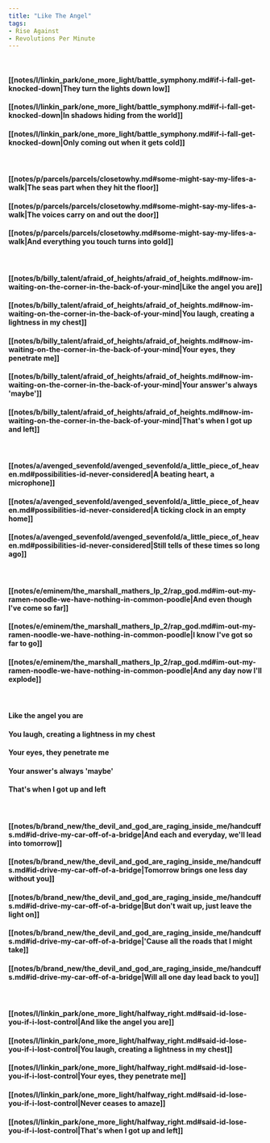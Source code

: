 ```yaml
---
title: "Like The Angel"
tags:
- Rise Against
- Revolutions Per Minute
---
```

&nbsp;
#### [[notes/l/linkin_park/one_more_light/battle_symphony.md#if-i-fall-get-knocked-down|They turn the lights down low]]
#### [[notes/l/linkin_park/one_more_light/battle_symphony.md#if-i-fall-get-knocked-down|In shadows hiding from the world]]
#### [[notes/l/linkin_park/one_more_light/battle_symphony.md#if-i-fall-get-knocked-down|Only coming out when it gets cold]]
&nbsp;
#### [[notes/p/parcels/parcels/closetowhy.md#some-might-say-my-lifes-a-walk|The seas part when they hit the floor]]
#### [[notes/p/parcels/parcels/closetowhy.md#some-might-say-my-lifes-a-walk|The voices carry on and out the door]]
#### [[notes/p/parcels/parcels/closetowhy.md#some-might-say-my-lifes-a-walk|And everything you touch turns into gold]]
&nbsp;
#### [[notes/b/billy_talent/afraid_of_heights/afraid_of_heights.md#now-im-waiting-on-the-corner-in-the-back-of-your-mind|Like the angel you are]]
#### [[notes/b/billy_talent/afraid_of_heights/afraid_of_heights.md#now-im-waiting-on-the-corner-in-the-back-of-your-mind|You laugh, creating a lightness in my chest]]
#### [[notes/b/billy_talent/afraid_of_heights/afraid_of_heights.md#now-im-waiting-on-the-corner-in-the-back-of-your-mind|Your eyes, they penetrate me]]
#### [[notes/b/billy_talent/afraid_of_heights/afraid_of_heights.md#now-im-waiting-on-the-corner-in-the-back-of-your-mind|Your answer's always 'maybe']]
#### [[notes/b/billy_talent/afraid_of_heights/afraid_of_heights.md#now-im-waiting-on-the-corner-in-the-back-of-your-mind|That's when I got up and left]]
&nbsp;
#### [[notes/a/avenged_sevenfold/avenged_sevenfold/a_little_piece_of_heaven.md#possibilities-id-never-considered|A beating heart, a microphone]]
#### [[notes/a/avenged_sevenfold/avenged_sevenfold/a_little_piece_of_heaven.md#possibilities-id-never-considered|A ticking clock in an empty home]]
#### [[notes/a/avenged_sevenfold/avenged_sevenfold/a_little_piece_of_heaven.md#possibilities-id-never-considered|Still tells of these times so long ago]]
&nbsp;
#### [[notes/e/eminem/the_marshall_mathers_lp_2/rap_god.md#im-out-my-ramen-noodle-we-have-nothing-in-common-poodle|And even though I've come so far]]
#### [[notes/e/eminem/the_marshall_mathers_lp_2/rap_god.md#im-out-my-ramen-noodle-we-have-nothing-in-common-poodle|I know I've got so far to go]]
#### [[notes/e/eminem/the_marshall_mathers_lp_2/rap_god.md#im-out-my-ramen-noodle-we-have-nothing-in-common-poodle|And any day now I'll explode]]
&nbsp;
#### Like the angel you are
#### You laugh, creating a lightness in my chest
#### Your eyes, they penetrate me
#### Your answer's always 'maybe'
#### That's when I got up and left
&nbsp;
#### [[notes/b/brand_new/the_devil_and_god_are_raging_inside_me/handcuffs.md#id-drive-my-car-off-of-a-bridge|And each and everyday, we'll lead into tomorrow]]
#### [[notes/b/brand_new/the_devil_and_god_are_raging_inside_me/handcuffs.md#id-drive-my-car-off-of-a-bridge|Tomorrow brings one less day without you]]
#### [[notes/b/brand_new/the_devil_and_god_are_raging_inside_me/handcuffs.md#id-drive-my-car-off-of-a-bridge|But don't wait up, just leave the light on]]
#### [[notes/b/brand_new/the_devil_and_god_are_raging_inside_me/handcuffs.md#id-drive-my-car-off-of-a-bridge|'Cause all the roads that I might take]]
#### [[notes/b/brand_new/the_devil_and_god_are_raging_inside_me/handcuffs.md#id-drive-my-car-off-of-a-bridge|Will all one day lead back to you]]
&nbsp;
#### [[notes/l/linkin_park/one_more_light/halfway_right.md#said-id-lose-you-if-i-lost-control|And like the angel you are]]
#### [[notes/l/linkin_park/one_more_light/halfway_right.md#said-id-lose-you-if-i-lost-control|You laugh, creating a lightness in my chest]]
#### [[notes/l/linkin_park/one_more_light/halfway_right.md#said-id-lose-you-if-i-lost-control|Your eyes, they penetrate me]]
#### [[notes/l/linkin_park/one_more_light/halfway_right.md#said-id-lose-you-if-i-lost-control|Never ceases to amaze]]
#### [[notes/l/linkin_park/one_more_light/halfway_right.md#said-id-lose-you-if-i-lost-control|That's when I got up and left]]
